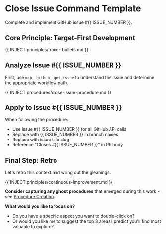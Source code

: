 # Close Issue Command Template
Complete and implement GitHub issue #{{ ISSUE_NUMBER }}.

## Core Principle: Target-First Development
{{ INJECT:principles/tracer-bullets.md }}

## Analyze Issue #{{ ISSUE_NUMBER }}
First, use `mcp__github__get_issue` to understand the issue and determine the appropriate workflow path.

{{ INJECT:procedures/close-issue-procedure.md }}

## Apply to Issue #{{ ISSUE_NUMBER }}
When following the procedure:
- Use issue #{{ ISSUE_NUMBER }} for all GitHub API calls
- Replace <NUMBER> with {{ ISSUE_NUMBER }} in branch names
- Replace <description> with issue title slug
- Reference "Closes #{{ ISSUE_NUMBER }}" in PR body

## Final Step: Retro
Let's retro this context and wring out the gleanings.

{{ INJECT:principles/continuous-improvement.md }}

**Consider capturing any ghost procedures** that emerged during this work - see [Procedure Creation](knowledge/procedures/procedure-creation.md).

**What would you like to focus on?**
- Do you have a specific aspect you want to double-click on?
- Or would you like me to suggest the top 3 areas I predict you'll find most valuable to explore?